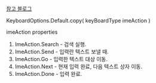 [참고 블로그](https://medium.com/@thomas.bernard.310/jetpack-compose-keyboard-cheat-sheet-c3107070e005)

KeyboardOptions.Default.copy(
	keyBoardType
	imeAction
)


imeAction properties
1. ImeAction.Search - 검색 실행.
2. ImeAction.Send  - 입력란 텍스트 보낼 때.
3. ImeAction.Go - 입력한 텍스트 대상 이동.
4. ImeAction.Next - 현재 입력 완료, 다음 텍스트 상자 이동.
5. ImeAction.Done - 입력 완료.


